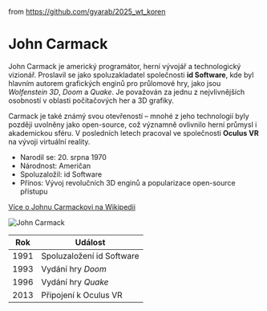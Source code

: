 from <https://github.com/gyarab/2025_wt_koren>

# John Carmack

John Carmack je americký programátor, herní vývojář a technologický vizionář. Proslavil se jako spoluzakladatel společnosti **id Software**, kde byl hlavním autorem grafických enginů pro průlomové hry, jako jsou *Wolfenstein 3D*, *Doom* a *Quake*. Je považován za jednu z nejvlivnějších osobností v oblasti počítačových her a 3D grafiky.  

Carmack je také známý svou otevřeností – mnohé z jeho technologií byly později uvolněny jako open-source, což významně ovlivnilo herní průmysl i akademickou sféru. V posledních letech pracoval ve společnosti **Oculus VR** na vývoji virtuální reality.

- Narodil se: 20. srpna 1970  
- Národnost: Američan  
- Spoluzaložil: id Software  
- Přínos: Vývoj revolučních 3D enginů a popularizace open-source přístupu  

[Více o Johnu Carmackovi na Wikipedii](https://cs.wikipedia.org/wiki/John_Carmack)

![John Carmack](https://encrypted-tbn2.gstatic.com/images?q=tbn:ANd9GcQkv0ammyMJ_BWZ7kzKCxvL2716JPD7fBTzYT_02wUKAZvHnuLByyA1-jcf7zAZhA8HxK3bxjDzNXConA2kQ_OLqRVhAz1lwWLbpgyIJl55)

| Rok  | Událost                        |  
|------|-------------------------------|  
| 1991 | Spoluzaložení id Software     |  
| 1993 | Vydání hry *Doom*             |  
| 1996 | Vydání hry *Quake*            |  
| 2013 | Připojení k Oculus VR         |  
